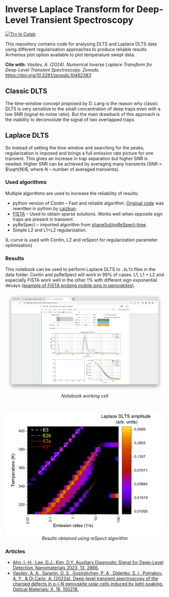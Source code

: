 # Inverse Laplace Transform for Deep-Level Transient Spectroscopy

[![Try In Colab](https://colab.research.google.com/assets/colab-badge.svg)](https://colab.research.google.com/github/nocliper/ilt/blob/master/colab-ilt.ipynb)

This repository contains code for analysing DLTS and Laplace DLTS data using different regularisation approaches to produce reliable results. Arrhenius plot option available to plot temperature swept data. 

**Cite with:** *Vasilev, A. (2024). Numerical Inverse Laplace Transform for Deep-Level Transient Spectroscopy. Zenodo. https://doi.org/10.5281/zenodo.10462383*

## Classic DLTS
The time-window concept proposed by D. Lang is the reason why classic DLTS is very sensitive to the small concentration of deep traps even with a low SNR (signal-to-noise ratio). But the main drawback of this approach is the inability to deconvolute the signal of two overlapped traps. 

## Laplace DLTS
So instead of setting the time window and searching for the peaks, regularization is imposed and brings a full emission rate picture for one transient. This gives an increase in trap separation but higher SNR is needed. Higher SNR can be achieved by averaging many transients (SNR $\propto$ $\sqrt{N}$, where $N$ – number of averaged transients).

### Used algorithms
Multiple algorithms are used to increase the reliability of results:
* python version of Contin – Fast and reliable algorithm. [Original code](https://github.com/caizkun/pyilt) was rewritten in python by [caizkun](https://github.com/caizkun). 
* [FISTA](https://github.com/JeanKossaifi/FISTA) – Used to obtain sparse solutions. Works well when opposite sign traps are present in transient.
* pyReSpect – imported algorithm from [shane5ul/pyReSpect-time](https://github.com/shane5ul/pyReSpect-time).
* Simple L2 and L1+L2 regularization.

(L-curve is used with Contin, L2 and reSpect for regularization parameter optimisation)

### Results
This notebook can be used to perform Laplace DLTS to `.DLTS` files in the data folder. Contin and pyReSpect will work in 99% of cases. L1, L1 + L2 and especially FISTA work well in the other 1% with different sign exponential decays [(example of FISTA probing mobile ions in perovskites)](https://doi.org/10.1103/PhysRevApplied.13.034018). 

<p align="center">
  <img src="screenshot.png" width="600"> <br>
  <i>Notebook working cell</i>
</p>
<br>
<p align="center">
  <img src="results.png" width="600"> <br>
  <i>Results obtained using reSpect algorithm</i>
</p>

### Articles
* [Ahn, I.-H.; Lee, D.J.; Kim, D.Y. Auxiliary Diagnostic Signal for Deep-Level Detection. Nanomaterials 2023, 13, 2866.](https://doi.org/10.3390/nano13212866)
* [Vasilev, A. A., Saranin, D. S., Gostishchev, P. A., Didenko, S. I., Polyakov, A. Y., & Di Carlo, A. (2022a). Deep-level transient spectroscopy of the charged defects in p-i-N perovskite solar cells induced by light-soaking. Optical Materials: X, 16, 100218.](https://doi.org/10.1016/j.omx.2022.100218)
